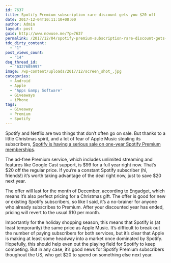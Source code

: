 ```yaml
---
id: 7637
title: Spotify Premium subscription rare discount gets you $20 off
date: 2017-12-04T10:11:10+00:00
author: Admin
layout: post
guid: http://www.nowuse.me/?p=7637
permalink: /2017/12/04/spotify-premium-subscription-rare-discount-gets-20-off/
tdc_dirty_content:
  - "1"
post_views_count:
  - "14"
dsq_thread_id:
  - "6327605997"
image: /wp-content/uploads/2017/12/screen_shot_.jpg
categories:
  - Android
  - Apple
  - 'Apps &amp; Software'
  - Giveaways
  - iPhone
tags:
  - Giveaway
  - Premium
  - Spotify
---
```

<span class="dropcap dropcap3">S</span>potify and Netflix are two things that don’t often go on sale. But thanks to a little Christmas spirit, and a lot of fear of Apple Music stealing its subscribers, <a href="https://www.spotify.com/us/yearly/" target="_blank" rel="nofollow noopener">Spotify is having a serious sale on one-year Spotify Premium memberships</a>.

The ad-free Premium service, which includes unlimited streaming and features like Google Cast support, is $99 for a full year right now. That’s $20 off the regular price. If you’re a constant Spotify subscriber (hi, friends!) it’s worth taking advantage of the deal right now, just to save $20 next year.

The offer will last for the month of December, according to Engadget, which means it’s also perfect pricing for a Christmas gift. The offer is good for new or existing Spotify subscribers, so like I said, it’s a no-brainer for anyone who already subscribes to Premium. After your discounted year has ended, pricing will revert to the usual $10 per month.

Importantly for the holiday shopping season, this means that Spotify is (at least temporarily) the same price as Apple Music. It’s difficult to break out the number of paying subscribers for both services, but it’s clear that Apple is making at least some headway into a market once dominated by Spotify. Hopefully, this should help even out the playing field for Spotify to keep competing. But in any case, it’s good news for Spotify Premium subscribers thoughout the US, who get $20 to spend on something else next year.